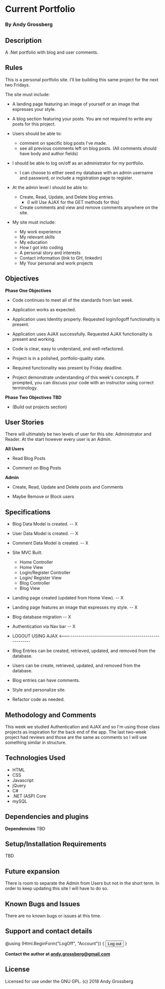 # Current Portfolio

### By Andy Grossberg

## Description
A .Net portfolio with blog and user comments.

## Rules

This is a personal portfolio site. I'll be building this same project for the next two Fridays.

The site must include:

* A landing page featuring an image of yourself or an image that expresses your style.
* A blog section featuring your posts. You are not required to write any posts for this project.

* Users should be able to:
  - comment on specific blog posts I’ve made.
  - see all previous comments left on blog posts. (All comments should have body and author fields)

* I should be able to log on/off as an administrator for my portfolio.
  - I can choose to either seed my database with an admin username and password, or include a registration page to register.

* At the admin level I should be able to:
  - Create, Read, Update, and Delete blog entries.
    * (I will Use AJAX for the GET methods for this)
  - Create comments and view and remove comments anywhere on the site.

* My site must include:
    - My work experience
    - My relevant skills
    - My education
    - How I got into coding
    - A personal story and interests
    - Contact information (link to GH, linkedin)
    - My Your personal and work projects

## Objectives

**Phase One Objectives**
* Code continues to meet all of the standards from last week.

* Application works as expected.

* Application uses Identity properly. Requested login/logoff functionality is present.

* Application uses AJAX successfully. Requested AJAX functionality is present and working.

* Code is clear, easy to understand, and well-refactored.

* Project is in a polished, portfolio-quality state.

* Required functionality was present by Friday deadline.

* Project demonstrate understanding of this week's concepts. If prompted, you can discuss your code with an instructor using correct terminology.

**Phase Two Objectives**
**TBD**
* (Build out projects section)

## User Stories
There will ultimately be two levels of user for this site: Administrator and Reader. At the start however every user is an Admin.

**All Users**
* Read Blog Posts

* Comment on Blog Posts

**Admin**
* Create, Read, Update and Delete posts and Comments

* Maybe Remove or Block users

## Specifications

* Blog Data Model is created. -- X

* User Data Model is created. -- X

* Comment Data Model is created. -- X

* Site MVC Built.
  - Home Controller
  - Home View
  - Login/Register Controller
  - Login/ Register View
  - Blog Controller
  - Blog View

* Landing page created (updated from Home View). -- X

* Landing page features an image that expresses my style. -- X

* Blog database migration -- X

* Authentication via Nav bar -- X

* LOGOUT USING AJAX <---------------------------------------------------------

* Blog Entries can be created, retrieved, updated, and removed from the database.

* Users can be create, retrieved, updated, and removed from the database.

* Blog entries can have comments.

* Style and personalize site.

* Refactor code as needed.

## Methodology and Comments

This week we studied Authentication and AJAX and so I'm using those class projects as inspiration for the back end of the app. The last two-week project had reviews and those are the same as comments so I will use something similar in structure.

## Technologies Used

* HTML
* CSS
* Javascript
* jQuery
* C#
* .NET (ASP) Core
* mySQL

## Dependencies and plugins

**Dependencies**
TBD

## Setup/Installation Requirements
TBD

## Future expansion
There is room to separate the Admin from Users but not in the short term. In order to keep updating this site I will have to do so.

## Known Bugs and Issues

There are no known bugs or issues at this time.

## Support and contact details

@using (Html.BeginForm("LogOff", "Account"))
    {
        <input type="submit" class="btn btn-default" value="Log out" />
    }

**Contact the author at andy.grossberg@gmail.com**

## License
Licensed for use under the GNU GPL. (c) 2018 Andy Grossberg
